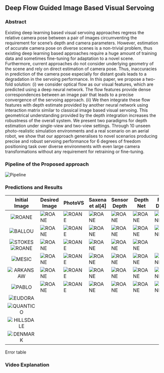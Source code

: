 ## Deep  Flow  Guided  Image  Based  Visual  Servoing

### Abstract

Existing  deep  learning  based  visual  servoing  approaches  regress  the  relative  camera  pose  between  a  pair  of images  circumventing  the  requirement  for  scene’s  depth  and camera  parameters.  However,  estimation  of  accurate  camera pose  on  diverse  scenes  is  a  non-trivial  problem,  thus  existing deep  learning  based  approaches  require  a  huge  amount  of training  data  and  sometimes  fine-tuning  for  adaptation  to  a novel scene. Furthermore, current approaches do not consider underlying geometry of the scene and rely on direct estimation of camera pose. Thus, inaccuracies in prediction of the camera pose  especially  for  distant  goals  leads  to  a  degradation  in  the servoing  performance.  In  this  paper,  we  propose  a  two-fold solution:  (i)  we  consider  optical  flow  as  our  visual  features, which  are  predicted  using  a  deep  neural  network.  The  flow features provide dense correspondences between an image pair that  leads  to  a  precise  convergence  of  the  servoing  approach. (ii)  We  then  integrate  these  flow  features  with  depth  estimate  provided  by  another  neural  network  using  interaction matrix  similar  to  classical  image  based  visual  servoing.  This geometrical  understanding  provided  by  the  depth  integration increases the robustness of the overall system. We present two paradigms  for  depth  estimation  under  single-view  and  two-view  settings.  Through  10  unseen  photo-realistic  simulation environments  and  a  real  scenario  on  an  aerial  robot,  we  show that  our  approach  generalises  to  novel  scenarios  producing precise   and   robust   servoing   performance   for   6   degrees   of freedom  positioning  task  over  diverse  environments  with  even large  camera  transformations  without  any  requirement  for retraining  or  fine-tuning. 

### Pipeline of the Proposed approach

![Pipeline](https://i.imgur.com/8VOqFsb.png)
### Predictions and Results
|Initial Image| Desired Image|PhotoVS| Saxena et al[4]  | Sensor Depth  | Depth Net  | Flow Depth  |
|:-:|---|---|---|---|---|---|
|  ![ROANE](https://raw.githubusercontent.com/harishyvs/FlowBasedIBVS/master/Work/TrueDepth/ROANE/init.png ) |  ![ROANE](https://raw.githubusercontent.com/harishyvs/FlowBasedIBVS/master/Work/TrueDepth/ROANE/des.png ) |![ROANE](https://raw.githubusercontent.com/harishyvs/FlowBasedIBVS/master/Work/PhotoVS/ROANE/ferror.png )   |  ![ROANE](https://raw.githubusercontent.com/harishyvs/FlowBasedIBVS/master/Work/ICRA17/ROANE/ferror.png ) | ![ROANE](https://raw.githubusercontent.com/harishyvs/FlowBasedIBVS/master/Work/TrueDepth/ROANE/ferror.png)  |  ![ROANE](https://raw.githubusercontent.com/harishyvs/FlowBasedIBVS/master/Work/DepthNetwork/ROANE/ferror.png ) | ![ROANE](https://raw.githubusercontent.com/harishyvs/FlowBasedIBVS/master/Work/FlowDepth/ROANE/ferror.png)  |
| ![BALLOU](https://raw.githubusercontent.com/harishyvs/FlowBasedIBVS/master/Work/TrueDepth/BALLOU/init.png)  | ![ROANE](https://raw.githubusercontent.com/harishyvs/FlowBasedIBVS/master/Work/TrueDepth/BALLOU/des.png ) |![ROANE](https://raw.githubusercontent.com/harishyvs/FlowBasedIBVS/master/Work/PhotoVS/BALLOU/ferror.png )   |  ![ROANE](https://raw.githubusercontent.com/harishyvs/FlowBasedIBVS/master/Work/ICRA17/BALLOU/ferror.png ) | ![ROANE](https://raw.githubusercontent.com/harishyvs/FlowBasedIBVS/master/Work/TrueDepth/BALLOU/ferror.png)  |  ![ROANE](https://raw.githubusercontent.com/harishyvs/FlowBasedIBVS/master/Work/DepthNetwork/BALLOU/ferror.png ) | ![ROANE](https://raw.githubusercontent.com/harishyvs/FlowBasedIBVS/master/Work/FlowDepth/BALLOU/ferror.png)  |
|  ![STOKES](https://raw.githubusercontent.com/harishyvs/FlowBasedIBVS/master/Work/TrueDepth/STOKES/init.png ) ![ROANE](https://raw.githubusercontent.com/harishyvs/FlowBasedIBVS/master/Work/TrueDepth/STOKES/des.png ) |![ROANE](https://raw.githubusercontent.com/harishyvs/FlowBasedIBVS/master/Work/PhotoVS/STOKES/ferror.png )   |  ![ROANE](https://raw.githubusercontent.com/harishyvs/FlowBasedIBVS/master/Work/ICRA17/STOKES/ferror.png ) | ![ROANE](https://raw.githubusercontent.com/harishyvs/FlowBasedIBVS/master/Work/TrueDepth/STOKES/ferror.png)  |  ![ROANE](https://raw.githubusercontent.com/harishyvs/FlowBasedIBVS/master/Work/DepthNetwork/STOKES/ferror.png ) | ![ROANE](https://raw.githubusercontent.com/harishyvs/FlowBasedIBVS/master/Work/FlowDepth/STOKES/ferror.png)  |
|   ![MESIC](https://raw.githubusercontent.com/harishyvs/FlowBasedIBVS/master/Work/TrueDepth/MESIC/init.png)| ![ROANE](https://raw.githubusercontent.com/harishyvs/FlowBasedIBVS/master/Work/TrueDepth/MESIC/des.png ) |![ROANE](https://raw.githubusercontent.com/harishyvs/FlowBasedIBVS/master/Work/PhotoVS/MESIC/ferror.png )   |  ![ROANE](https://raw.githubusercontent.com/harishyvs/FlowBasedIBVS/master/Work/ICRA17/MESIC/ferror.png ) | ![ROANE](https://raw.githubusercontent.com/harishyvs/FlowBasedIBVS/master/Work/TrueDepth/MESIC/ferror.png)  |  ![ROANE](https://raw.githubusercontent.com/harishyvs/FlowBasedIBVS/master/Work/DepthNetwork/MESIC/ferror.png ) | ![ROANE](https://raw.githubusercontent.com/harishyvs/FlowBasedIBVS/master/Work/FlowDepth/MESIC/ferror.png)  |
|   ![ARKANSAW](https://raw.githubusercontent.com/harishyvs/FlowBasedIBVS/master/Work/TrueDepth/ARKANSAW/init.png)|  ![ROANE](https://raw.githubusercontent.com/harishyvs/FlowBasedIBVS/master/Work/TrueDepth/ARKANSAW/des.png ) |![ROANE](https://raw.githubusercontent.com/harishyvs/FlowBasedIBVS/master/Work/PhotoVS/ARKANSAW/ferror.png )   |  ![ROANE](https://raw.githubusercontent.com/harishyvs/FlowBasedIBVS/master/Work/ICRA17/ARKANSAW/ferror.png ) | ![ROANE](https://raw.githubusercontent.com/harishyvs/FlowBasedIBVS/master/Work/TrueDepth/ARKANSAW/ferror.png)  |  ![ROANE](https://raw.githubusercontent.com/harishyvs/FlowBasedIBVS/master/Work/DepthNetwork/ARKANSAW/ferror.png ) | ![ROANE](https://raw.githubusercontent.com/harishyvs/FlowBasedIBVS/master/Work/FlowDepth/ARKANSAW/ferror.png)  |
|  ![PABLO](https://raw.githubusercontent.com/harishyvs/FlowBasedIBVS/master/Work/TrueDepth/PABLO/init.png) | ![ROANE](https://raw.githubusercontent.com/harishyvs/FlowBasedIBVS/master/Work/TrueDepth/PABLO/des.png ) |![ROANE](https://raw.githubusercontent.com/harishyvs/FlowBasedIBVS/master/Work/PhotoVS/PABLO/ferror.png )   |  ![ROANE](https://raw.githubusercontent.com/harishyvs/FlowBasedIBVS/master/Work/ICRA17/PABLO/ferror.png ) | ![ROANE](https://raw.githubusercontent.com/harishyvs/FlowBasedIBVS/master/Work/TrueDepth/PABLO/ferror.png)  |  ![ROANE](https://raw.githubusercontent.com/harishyvs/FlowBasedIBVS/master/Work/DepthNetwork/PABLO/ferror.png ) | ![ROANE](https://raw.githubusercontent.com/harishyvs/FlowBasedIBVS/master/Work/FlowDepth/PABLO/ferror.png)  |
|  ![EUDORA](https://raw.githubusercontent.com/harishyvs/FlowBasedIBVS/master/Work/TrueDepth/EUDORA/init.png) |   |   |   |   |   |   |
|  ![QUANTICO](https://raw.githubusercontent.com/harishyvs/FlowBasedIBVS/master/Work/TrueDepth/QUANTICO/init.png) |   |   |   |   |   |   |
| ![HILLSDALE](https://raw.githubusercontent.com/harishyvs/FlowBasedIBVS/master/Work/TrueDepth/HILLSDALE/init.png)  |   |   |   |   |   |   |
| ![DENMARK](https://raw.githubusercontent.com/harishyvs/FlowBasedIBVS/master/Work/TrueDepth/DENMARK/init.png) |   |   |   |   |   |   |
Error table
### Video Explanation

